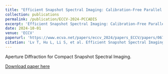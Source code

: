 ```yaml
---
title: "Efficient Snapshot Spectral Imaging: Calibration-Free Parallel Structure with Aperture Diffraction Fusion"
collection: publications
permalink: /publication/ECCV-2024-PCCADIS
excerpt: 'Efficient Snapshot Spectral Imaging: Calibration-Free Parallel Structure with Aperture Diffraction Fusion'
date: 2024-10-01
venue: 'ECCV'
paperurl: 'https://www.ecva.net/papers/eccv_2024/papers_ECCV/papers/06750.pdf'
citation: 'Lv T, Hu L, Li S, et al. Efficient Snapshot Spectral Imaging: Calibration-Free Parallel Structure with Aperture Diffraction Fusion.'
---
```

Aperture Diffraction for Compact Snapshot Spectral Imaging.

[Download paper here](https://www.ecva.net/papers/eccv_2024/papers_ECCV/papers/06750.pdf)

<!-- Recommended citation: Lv T, Hu L, Li S, et al. Efficient Snapshot Spectral Imaging: Calibration-Free Parallel Structure with Aperture Diffraction Fusion. -->
